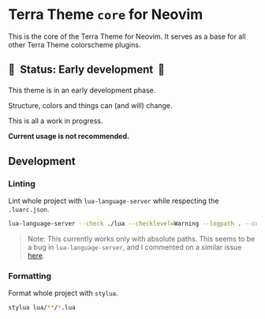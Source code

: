 # Terra Theme `core` for Neovim

This is the core of the Terra Theme for Neovim.
It serves as a base for all other Terra Theme colorscheme plugins.

## 🚧 &nbsp;Status: Early development &nbsp;🚧</p>

This theme is in an early development phase.

Structure, colors and things can (and will) change.

This is all a work in progress.

**Current usage is not recommended.**

## Development

### Linting

Lint whole project with `lua-language-server` while respecting the `.luarc.json`.

```bash
lua-language-server --check ./lua --checklevel=Warning --logpath . --configpath /Users/nikolausbrunner/Documents/dev/repos/terra-theme/core.nvim/.luarc.json
```

> Note: This currently works only with absolute paths. This seems to be a bug in `lua-language-server`, and I commented on a similar issue [here](https://github.com/LuaLS/lua-language-server/issues/2038#issuecomment-1500215468).

### Formatting

Format whole project with `stylua`.

```bash
stylua lua/**/*.lua
```
